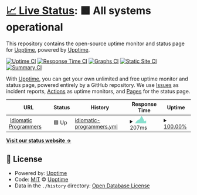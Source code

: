 # [📈 Live Status](https://demo.upptime.js.org): <!--live status--> **🟩 All systems operational**

This repository contains the open-source uptime monitor and status page for [Upptime](https://upptime.js.org), powered by [Upptime](https://github.com/upptime/upptime).

[![Uptime CI](https://github.com/Idiomatic-Programmers/status/workflows/Uptime%20CI/badge.svg)](https://github.com/Idiomatic-Programmers/status/actions?query=workflow%3A%22Uptime+CI%22)
[![Response Time CI](https://github.com/Idiomatic-Programmers/status/workflows/Response%20Time%20CI/badge.svg)](https://github.com/Idiomatic-Programmers/status/actions?query=workflow%3A%22Response+Time+CI%22)
[![Graphs CI](https://github.com/Idiomatic-Programmers/status/workflows/Graphs%20CI/badge.svg)](https://github.com/Idiomatic-Programmers/status/actions?query=workflow%3A%22Graphs+CI%22)
[![Static Site CI](https://github.com/Idiomatic-Programmers/status/workflows/Static%20Site%20CI/badge.svg)](https://github.com/Idiomatic-Programmers/status/actions?query=workflow%3A%22Static+Site+CI%22)
[![Summary CI](https://github.com/Idiomatic-Programmers/status/workflows/Summary%20CI/badge.svg)](https://github.com/Idiomatic-Programmers/status/actions?query=workflow%3A%22Summary+CI%22)

With [Upptime](https://upptime.js.org), you can get your own unlimited and free uptime monitor and status page, powered entirely by a GitHub repository. We use [Issues](https://github.com/upptime/upptime/issues) as incident reports, [Actions](https://github.com/Idiomatic-Programmers/status/actions) as uptime monitors, and [Pages](https://demo.upptime.js.org) for the status page.

<!--start: status pages-->
<!-- This summary is generated by Upptime (https://github.com/upptime/upptime) -->
<!-- Do not edit this manually, your changes will be overwritten -->
<!-- prettier-ignore -->
| URL | Status | History | Response Time | Uptime |
| --- | ------ | ------- | ------------- | ------ |
| <img alt="" src="https://icons.duckduckgo.com/ip3/idiomaticprogrammers.com.ico" height="13"> [Idiomatic Programmers](https://idiomaticprogrammers.com) | 🟩 Up | [idiomatic-programmers.yml](https://github.com/Idiomatic-Programmers/status/commits/HEAD/history/idiomatic-programmers.yml) | <details><summary><img alt="Response time graph" src="./graphs/idiomatic-programmers/response-time-week.png" height="20"> 207ms</summary><br><a href="https://Idiomatic-Programmers.github.io/status/history/idiomatic-programmers"><img alt="Response time 303" src="https://img.shields.io/endpoint?url=https%3A%2F%2Fraw.githubusercontent.com%2FIdiomatic-Programmers%2Fstatus%2FHEAD%2Fapi%2Fidiomatic-programmers%2Fresponse-time.json"></a><br><a href="https://Idiomatic-Programmers.github.io/status/history/idiomatic-programmers"><img alt="24-hour response time 155" src="https://img.shields.io/endpoint?url=https%3A%2F%2Fraw.githubusercontent.com%2FIdiomatic-Programmers%2Fstatus%2FHEAD%2Fapi%2Fidiomatic-programmers%2Fresponse-time-day.json"></a><br><a href="https://Idiomatic-Programmers.github.io/status/history/idiomatic-programmers"><img alt="7-day response time 207" src="https://img.shields.io/endpoint?url=https%3A%2F%2Fraw.githubusercontent.com%2FIdiomatic-Programmers%2Fstatus%2FHEAD%2Fapi%2Fidiomatic-programmers%2Fresponse-time-week.json"></a><br><a href="https://Idiomatic-Programmers.github.io/status/history/idiomatic-programmers"><img alt="30-day response time 454" src="https://img.shields.io/endpoint?url=https%3A%2F%2Fraw.githubusercontent.com%2FIdiomatic-Programmers%2Fstatus%2FHEAD%2Fapi%2Fidiomatic-programmers%2Fresponse-time-month.json"></a><br><a href="https://Idiomatic-Programmers.github.io/status/history/idiomatic-programmers"><img alt="1-year response time 303" src="https://img.shields.io/endpoint?url=https%3A%2F%2Fraw.githubusercontent.com%2FIdiomatic-Programmers%2Fstatus%2FHEAD%2Fapi%2Fidiomatic-programmers%2Fresponse-time-year.json"></a></details> | <details><summary><a href="https://Idiomatic-Programmers.github.io/status/history/idiomatic-programmers">100.00%</a></summary><a href="https://Idiomatic-Programmers.github.io/status/history/idiomatic-programmers"><img alt="All-time uptime 99.98%" src="https://img.shields.io/endpoint?url=https%3A%2F%2Fraw.githubusercontent.com%2FIdiomatic-Programmers%2Fstatus%2FHEAD%2Fapi%2Fidiomatic-programmers%2Fuptime.json"></a><br><a href="https://Idiomatic-Programmers.github.io/status/history/idiomatic-programmers"><img alt="24-hour uptime 100.00%" src="https://img.shields.io/endpoint?url=https%3A%2F%2Fraw.githubusercontent.com%2FIdiomatic-Programmers%2Fstatus%2FHEAD%2Fapi%2Fidiomatic-programmers%2Fuptime-day.json"></a><br><a href="https://Idiomatic-Programmers.github.io/status/history/idiomatic-programmers"><img alt="7-day uptime 100.00%" src="https://img.shields.io/endpoint?url=https%3A%2F%2Fraw.githubusercontent.com%2FIdiomatic-Programmers%2Fstatus%2FHEAD%2Fapi%2Fidiomatic-programmers%2Fuptime-week.json"></a><br><a href="https://Idiomatic-Programmers.github.io/status/history/idiomatic-programmers"><img alt="30-day uptime 100.00%" src="https://img.shields.io/endpoint?url=https%3A%2F%2Fraw.githubusercontent.com%2FIdiomatic-Programmers%2Fstatus%2FHEAD%2Fapi%2Fidiomatic-programmers%2Fuptime-month.json"></a><br><a href="https://Idiomatic-Programmers.github.io/status/history/idiomatic-programmers"><img alt="1-year uptime 99.98%" src="https://img.shields.io/endpoint?url=https%3A%2F%2Fraw.githubusercontent.com%2FIdiomatic-Programmers%2Fstatus%2FHEAD%2Fapi%2Fidiomatic-programmers%2Fuptime-year.json"></a></details>

<!--end: status pages-->

[**Visit our status website →**](https://demo.upptime.js.org)

## 📄 License

- Powered by: [Upptime](https://github.com/upptime/upptime)
- Code: [MIT](./LICENSE) © [Upptime](https://upptime.js.org)
- Data in the `./history` directory: [Open Database License](https://opendatacommons.org/licenses/odbl/1-0/)

